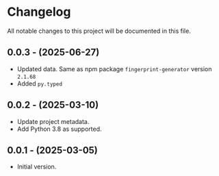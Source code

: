 # Changelog

All notable changes to this project will be documented in this file.

## 0.0.3 - (2025-06-27)

- Updated data. Same as npm package `fingerprint-generator` version `2.1.68`
- Added `py.typed`

## 0.0.2 - (2025-03-10)

- Update project metadata.
- Add Python 3.8 as supported.

## 0.0.1 - (2025-03-05)

- Initial version.

